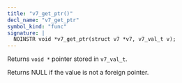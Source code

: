 ```yaml
---
title: "v7_get_ptr()"
decl_name: "v7_get_ptr"
symbol_kind: "func"
signature: |
  NOINSTR void *v7_get_ptr(struct v7 *v7, v7_val_t v);
---
```


Returns `void *` pointer stored in `v7_val_t`.

Returns NULL if the value is not a foreign pointer. 

